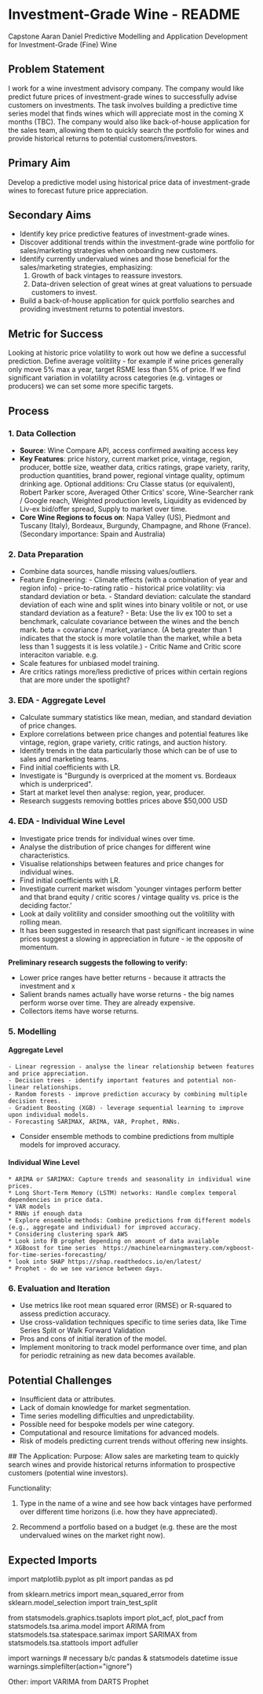# Investment-Grade Wine - README 
Capstone Aaran Daniel
Predictive Modelling and Application Development for Investment-Grade (Fine) Wine

## Problem Statement
I work for a wine investment advisory company. The company would like predict future prices of investment-grade wines to successfully advise customers on investments. The task involves building a predictive time series model that finds wines which will appreciate most in the coming X months (TBC). The company would also like back-of-house application for the sales team, allowing them to quickly search the portfolio for wines and provide historical returns to potential customers/investors.

## Primary Aim
Develop a predictive model using historical price data of investment-grade wines to forecast future price appreciation.

## Secondary Aims
- Identify key price predictive features of investment-grade wines.<br>
- Discover additional trends within the investment-grade wine portfolio for sales/marketing strategies when onboarding new customers.<br>
- Identify currently undervalued wines and those beneficial for the sales/marketing strategies, emphasizing:<br>
  1. Growth of back vintages to reassure investors.<br>
  2. Data-driven selection of great wines at great valuations to persuade customers to invest.<br>
- Build a back-of-house application for quick portfolio searches and providing investment returns to potential investors.<br>

## Metric for Success

Looking at historic price volatility to work out how we define a successful prediction. Define average volitility - for example if wine prices generally only move 5% max a year, target RSME less than 5% of price. If we find significant variation in volatility across categories (e.g. vintages or producers) we can set some more specific targets.

## Process

### 1. Data Collection
- **Source**: Wine Compare API, access confirmed awaiting access key
- **Key Features**: price history, current market price, vintage, region, producer, bottle size, weather data, critics ratings, grape variety, rarity, production quantities, brand power, regional vintage quality, optimum drinking age. Optional additions: Cru Classe status (or equivalent), Robert Parker score, Averaged Other Critics' score, Wine-Searcher rank / Google reach, Weighted production levels, Liquidity as evidenced by Liv-ex bid/offer spread, Supply to market over time.
- **Core Wine Regions to focus on**: Napa Valley (US), Piedmont and Tuscany (Italy), Bordeaux, Burgundy, Champagne, and Rhone (France). (Secondary importance: Spain and Australia)

### 2. Data Preparation
- Combine data sources, handle missing values/outliers.
- Feature Engineering: 
        - Climate effects (with a combination of year and region info)
        - price-to-rating ratio
        - historical price volatility: via standard deviation or beta. 
                - Standard deviation: calculate the standard deviation of each wine and split wines into binary volitile or not, or use standard deviation as a feature?
                - Beta: Use the liv ex 100 to set a benchmark, calculate covariance between the wines and the bench mark. beta = covariance / market_variance. (A beta greater than 1 indicates that the stock is more volatile than the market, while a beta less than 1 suggests it is less volatile.)
        - Critic Name and Critic score interaciton variable. e.g. 
- Scale features for unbiased model training.
- Are critics ratings more/less predictive of prices within certain regions that are more under the spotlight?

### 3. EDA - Aggregate Level
- Calculate summary statistics like mean, median, and standard deviation of price changes.
- Explore correlations between price changes and potential features like vintage, region, grape variety, critic ratings, and auction history.
- Identify trends in the data particularly those which can be of use to sales and marketing teams. 
- Find initial coefficients with LR.
- Investigate is "Burgundy is overpriced at the moment vs. Bordeaux which is underpriced".
- Start at market level then analyse: region, year, producer.
- Research suggests removing bottles prices above $50,000 USD 

### 4. EDA - Individual Wine Level
- Investigate price trends for individual wines over time.
- Analyse the distribution of price changes for different wine characteristics.
- Visualise relationships between features and price changes for individual wines.
- Find initial coefficients with LR.
- Investigate current market wisdom 'younger vintages perform better and that brand equity / critic scores / vintage quality vs. price is the deciding factor.'
- Look at daily volitility and consider smoothing out the volitility with rolling mean.
- It has been suggested in research that past significant increases in wine prices suggest a slowing in appreciation in future - ie the opposite of momentum. 

**Preliminary research suggests the following to verify:**
- Lower price ranges have better returns - because it attracts the investment and x
- Salient brands names actually have worse returns - the big names perform worse over time. They are already expensive. 
- Collectors items have worse returns.


### 5. Modelling
#### Aggregate Level
    - Linear regression - analyse the linear relationship between features and price appreciation.
    - Decision trees - identify important features and potential non-linear relationships.
    - Random forests - improve prediction accuracy by combining multiple decision trees.
    - Gradient Boosting (XGB) - leverage sequential learning to improve upon individual models.
    - Forecasting SARIMAX, ARIMA, VAR, Prophet, RNNs.
- Consider ensemble methods to combine predictions from multiple models for improved accuracy.

#### Individual Wine Level
    * ARIMA or SARIMAX: Capture trends and seasonality in individual wine prices.
    * Long Short-Term Memory (LSTM) networks: Handle complex temporal dependencies in price data.
    * VAR models
    * RNNs if enough data 
    * Explore ensemble methods: Combine predictions from different models (e.g., aggregate and individual) for improved accuracy.
    * Considering clustering spark AWS 
    * Look into FB prophet depending on amount of data available 
    * XGBoost for time series  https://machinelearningmastery.com/xgboost-for-time-series-forecasting/ 
    * look into SHAP https://shap.readthedocs.io/en/latest/ 
    * Prophet - do we see varience between days. 

### 6. Evaluation and Iteration
- Use metrics like root mean squared error (RMSE) or R-squared to assess prediction accuracy.
- Use cross-validation techniques specific to time series data, like Time Series Split or Walk Forward Validation
- Pros and cons of initial iteration of the model. 
- Implement monitoring to track model performance over time, and plan for periodic retraining as new data becomes available.

## Potential Challenges
- Insufficient data or attributes.
- Lack of domain knowledge for market segmentation.
- Time series modelling difficulties and unpredictability. 
- Possible need for bespoke models per wine category.
- Computational and resource limitations for advanced models.
- Risk of models predicting current trends without offering new insights.

## The Application: 
Purpose: Allow sales are marketing team to quickly search wines and provide historical returns information to prospective customers (potential wine investors). 

Functionality: 
1. Type in the name of a wine and see how back vintages have performed over different time horizons (i.e. how they have appreciated). 

2. Recommend a portfolio based on a budget (e.g. these are the most undervalued wines on the market right now).

## Expected Imports 

import matplotlib.pyplot as plt
import pandas as pd

from sklearn.metrics import mean_squared_error
from sklearn.model_selection import train_test_split

from statsmodels.graphics.tsaplots import plot_acf, plot_pacf
from statsmodels.tsa.arima.model import ARIMA
from statsmodels.tsa.statespace.sarimax import SARIMAX
from statsmodels.tsa.stattools import adfuller



import warnings # necessary b/c pandas & statsmodels datetime issue
warnings.simplefilter(action="ignore")

Other: 
import VARIMA from DARTS
Prophet 
